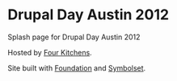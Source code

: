 Drupal Day Austin 2012
==========

Splash page for Drupal Day Austin 2012

Hosted by <a href="http://fourkitchens.com/">Four Kitchens</a>.

Site built with <a href="http://foundation.zurb.com">Foundation</a> and <a href="http://symbolset.com/">Symbolset</a>.